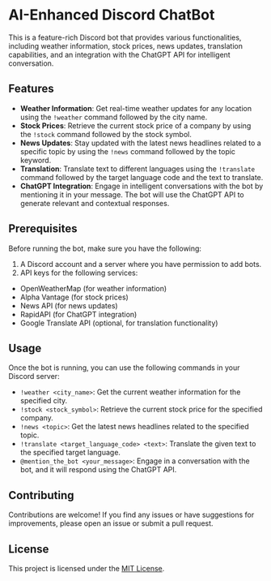 # AI-Enhanced Discord ChatBot

This is a feature-rich Discord bot that provides various functionalities, including weather information, stock prices, news updates, translation capabilities, and an integration with the ChatGPT API for intelligent conversation.

## Features

- **Weather Information**: Get real-time weather updates for any location using the `!weather` command followed by the city name.
- **Stock Prices**: Retrieve the current stock price of a company by using the `!stock` command followed by the stock symbol.
- **News Updates**: Stay updated with the latest news headlines related to a specific topic by using the `!news` command followed by the topic keyword.
- **Translation**: Translate text to different languages using the `!translate` command followed by the target language code and the text to translate.
- **ChatGPT Integration**: Engage in intelligent conversations with the bot by mentioning it in your message. The bot will use the ChatGPT API to generate relevant and contextual responses.

## Prerequisites

Before running the bot, make sure you have the following:

1. A Discord account and a server where you have permission to add bots.
2. API keys for the following services:
  - OpenWeatherMap (for weather information)
  - Alpha Vantage (for stock prices)
  - News API (for news updates)
  - RapidAPI (for ChatGPT integration)
  - Google Translate API (optional, for translation functionality)

## Usage

Once the bot is running, you can use the following commands in your Discord server:

- `!weather <city_name>`: Get the current weather information for the specified city.
- `!stock <stock_symbol>`: Retrieve the current stock price for the specified company.
- `!news <topic>`: Get the latest news headlines related to the specified topic.
- `!translate <target_language_code> <text>`: Translate the given text to the specified target language.
- `@mention_the_bot <your_message>`: Engage in a conversation with the bot, and it will respond using the ChatGPT API.

## Contributing

Contributions are welcome! If you find any issues or have suggestions for improvements, please open an issue or submit a pull request.

## License

This project is licensed under the [MIT License](LICENSE).
